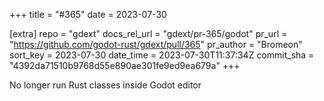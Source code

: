 +++
title = "#365"
date = 2023-07-30

[extra]
repo = "gdext"
docs_rel_url = "gdext/pr-365/godot"
pr_url = "https://github.com/godot-rust/gdext/pull/365"
pr_author = "Bromeon"
sort_key = 2023-07-30
date_time = 2023-07-30T11:37:34Z
commit_sha = "4392da71510b9768d55e890ae301fe9ed9ea679a"
+++

No longer run Rust classes inside Godot editor
